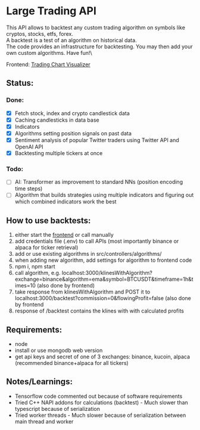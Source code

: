 # Large Trading API
This API allows to backtest any custom trading algorithm on symbols like cryptos, stocks, etfs, forex.\
A backtest is a test of an algorithm on historical data.\
The code provides an infrastructure for backtesting. You may then add your own custom algorithms. Have fun!\

Frontend: [Trading Chart Visualizer](https://github.com/janv93/trading-chart-visualizer)

## Status:

### Done:

- [x] Fetch stock, index and crypto candlestick data
- [x] Caching candlesticks in data base
- [x] Indicators
- [x] Algorithms setting position signals on past data
- [x] Sentiment analysis of popular Twitter traders using Twitter API and OpenAI API
- [x] Backtesting multiple tickers at once

### Todo:

- [ ] AI: Transformer as improvement to standard NNs (position encoding time steps)
- [ ] Algorithm that builds strategies using multiple indicators and figuring out which combined indicators work the best

## How to use backtests:

1. either start the [frontend](https://github.com/janv93/trading-chart-visualizer) or call manually
2. add credentials file (.env) to call APIs (most importantly binance or alpaca for ticker retrieval)
3. add or use existing algorithms in src/controllers/algorithms/
4. when adding new algorithm, add settings for algorithm to frontend code
5. npm i, npm start
6. call algorithm, e.g. localhost:3000/klinesWithAlgorithm?exchange=binance&algorithm=ema&symbol=BTCUSDT&timeframe=1h&times=10 (also done by frontend)
7. take response from klinesWithAlgorithm and POST it to localhost:3000/backtest?commission=0&flowingProfit=false (also done by frontend
8. response of /backtest contains the klines with with calculated profits

## Requirements:

- node
- install or use mongodb web version
- get api keys and secret of one of 3 exchanges: binance, kucoin, alpaca (recommended binance+alpaca for all tickers)

## Notes/Learnings:

- Tensorflow code commented out because of software requirements
- Tried C++ NAPI addons for calculations (backtest) - Much slower than typescript because of serialization
- Tried worker threads - Much slower because of serialization between main thread and worker
